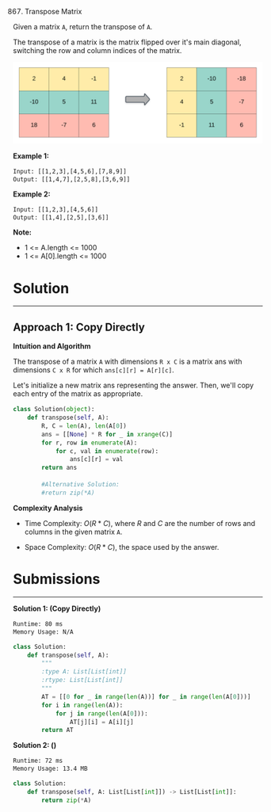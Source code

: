 867. Transpose Matrix

Given a matrix `A`, return the transpose of `A`.

The transpose of a matrix is the matrix flipped over it's main diagonal, switching the row and column indices of the matrix.

![867_hint_transpose.png](img/867_hint_transpose.png)

**Example 1:**
```
Input: [[1,2,3],[4,5,6],[7,8,9]]
Output: [[1,4,7],[2,5,8],[3,6,9]]
```

**Example 2:**
```
Input: [[1,2,3],[4,5,6]]
Output: [[1,4],[2,5],[3,6]]
```

**Note:**

* 1 <= A.length <= 1000
* 1 <= A[0].length <= 1000

# Solution
---
## Approach 1: Copy Directly
**Intuition and Algorithm**

The transpose of a matrix `A` with dimensions `R x C` is a matrix ans with dimensions `C x R` for which `ans[c][r] = A[r][c]`.

Let's initialize a new matrix ans representing the answer. Then, we'll copy each entry of the matrix as appropriate.

```python
class Solution(object):
    def transpose(self, A):
        R, C = len(A), len(A[0])
        ans = [[None] * R for _ in xrange(C)]
        for r, row in enumerate(A):
            for c, val in enumerate(row):
                ans[c][r] = val
        return ans

        #Alternative Solution:
        #return zip(*A)
```

**Complexity Analysis**

* Time Complexity: $O(R * C)$, where $R$ and $C$ are the number of rows and columns in the given matrix `A`.

* Space Complexity: $O(R * C)$, the space used by the answer.

# Submissions
---
**Solution 1: (Copy Directly)**
```
Runtime: 80 ms
Memory Usage: N/A
```
```python
class Solution:
    def transpose(self, A):
        """
        :type A: List[List[int]]
        :rtype: List[List[int]]
        """
        AT = [[0 for _ in range(len(A))] for _ in range(len(A[0]))]
        for i in range(len(A)):
            for j in range(len(A[0])):
                AT[j][i] = A[i][j]
        return AT
```

**Solution 2: ()**
```
Runtime: 72 ms
Memory Usage: 13.4 MB
```
```python
class Solution:
    def transpose(self, A: List[List[int]]) -> List[List[int]]:
        return zip(*A)
```